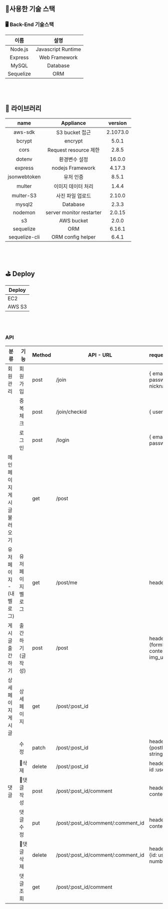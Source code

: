 

## 🔨사용한 기술 스택


### 🖥 Back-End 기술스택

|   이름   |        설명        |
| :------: | :----------------: |
| Node.js  | Javascript Runtime |
| Express  |   Web Framework    |
|  MySQL|      Database      |
|Sequelize|ORM


<br><br>

## 📒 라이브러리

|        name        |       Appliance       | version  |
| :----------------: | :-------------------: | :------: |
|      aws-sdk       |        S3 bucket 접근        | 2.1073.0 |
|   bcrypt    |   encrypt    |  5.0.1   |
|        cors        | Request resource 제한 |  2.8.5   |
|       dotenv       |     환경변수 설정     |  16.0.0  |
|express|nodejs Framework|4.17.3
|  jsonwebtoken   |  유저 인증   |  8.5.1   |
|       multer       |  이미지 데이터 처리   |  1.4.4   |
|     multer-S3      |   사진 파일 업로드    |  2.10.0  |
|mysql2|Database|2.3.3
| nodemon|     server monitor restarter       |  2.0.15   |
|  s3   |   AWS bucket   |  2.0.0  |
|sequelize|ORM|6.16.1
|sequelize-cli|ORM config helper| 6.4.1


<br><br>

## :golf: Deploy

|Deploy|
|-|
| EC2   |   
| AWS S3|


<br><br>



### API
| 분류                     | 기능              | Method | API - URL                          | request(client=>server)                                                          | response(server=>client)                                                                  |
| -------------------------- | ----------------- | ------ | ---------------------------------- | -------------------------------------------------------------------------------- | ----------------------------------------------------------------------------------------- |
| 회원관리                   | 회원가입          | post   | /join                              | { email:string, password: string, nickname: string }                             | {{msg : ‘회원가입 완료!’})                                                                |
|                            | 중복체크          | post   | /join/checkid                      | { user_id: string, }                                                             |                                                                                           |
|                            | 로그인            | post   | /login                             | { email:abc@abc.com password: string }                                           | 성공시:{{msg : “로그인성공””}}, {{token : string}} 실패시: {{msg: “로그인 실패했습니다”}} |
| 메인페이지 게시글 불러오기 |                   | get    | /post                              |                                                                                  | {{post: img,title,content,createdAt,comments,nickname}}                                   |
| 유저페이지 -(내 벨로그)    | 유저페이지 벨로그 | get    | /post/me                           | headers{token},                                                                  | {posts}                                                                                   |
| 게시글 출간하기            | 출간하기(글작성)  | post   | /post                              | headers:{token} body (formData){ title: string content: string img_url(string) } | { msg : ‘작성완료!’ }                                                                     |
| 상세페이지 게시글          | 상세페이지        | get    | /post/:post_id                     |                                                                                  | {posts : title,nickname,createdAt,img,content,, comments}                                 |
|                            | 수정              | patch  | /post/:post_id                     | headers:{token} body: {postId: string, title: string content: string }           | { msg : ‘수정완료!’ postid에 맞는 수정된데이터 객체 }                                     |
|                            | 삭제              | delete | /post/:post_id                     | header:{token},body: { id :user_id: number }                                     | { msg : ‘삭제완료!’ }                                                                     |
| 댓글                       | 댓글작성          | post   | /post/:post_id/comment             | header:{token},body: { content:string }                                          | { msg: ‘작성완료!’ }                                                                      |
|                            | 댓글수정          | put    | /post/:post_id/comment/:comment_id | header:{token},body: { content:string}                                           | { msg:’수정완료!’, comment }                                                              |
|                            | 댓글삭제          | delete | /post/:post_id/comment/:comment_id | header: {token}, body: {id: user_id : number(INT) }                              | { msg : ‘삭제완료!’ }                                                                     |
|                            | 댓글조회          | get    | /post/:post_id/comment             |                                                                                  | { comments, }                                                                                      |                                                                   